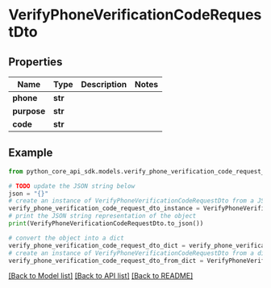 # VerifyPhoneVerificationCodeRequestDto


## Properties

Name | Type | Description | Notes
------------ | ------------- | ------------- | -------------
**phone** | **str** |  | 
**purpose** | **str** |  | 
**code** | **str** |  | 

## Example

```python
from python_core_api_sdk.models.verify_phone_verification_code_request_dto import VerifyPhoneVerificationCodeRequestDto

# TODO update the JSON string below
json = "{}"
# create an instance of VerifyPhoneVerificationCodeRequestDto from a JSON string
verify_phone_verification_code_request_dto_instance = VerifyPhoneVerificationCodeRequestDto.from_json(json)
# print the JSON string representation of the object
print(VerifyPhoneVerificationCodeRequestDto.to_json())

# convert the object into a dict
verify_phone_verification_code_request_dto_dict = verify_phone_verification_code_request_dto_instance.to_dict()
# create an instance of VerifyPhoneVerificationCodeRequestDto from a dict
verify_phone_verification_code_request_dto_from_dict = VerifyPhoneVerificationCodeRequestDto.from_dict(verify_phone_verification_code_request_dto_dict)
```
[[Back to Model list]](../README.md#documentation-for-models) [[Back to API list]](../README.md#documentation-for-api-endpoints) [[Back to README]](../README.md)


